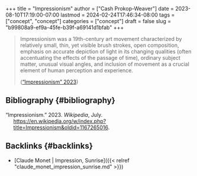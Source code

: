 +++
title = "Impressionism"
author = ["Cash Prokop-Weaver"]
date = 2023-08-10T17:19:00-07:00
lastmod = 2024-02-24T17:46:34-08:00
tags = ["concept", "concept"]
categories = ["concept"]
draft = false
slug = "b99808a9-ef9a-45fe-b39f-a69141d1bfab"
+++

> Impressionism was a 19th-century art movement characterized by relatively small, thin, yet visible brush strokes, open composition, emphasis on accurate depiction of light in its changing qualities (often accentuating the effects of the passage of time), ordinary subject matter, unusual visual angles, and inclusion of movement as a crucial element of human perception and experience.
>
> (<a href="#citeproc_bib_item_1">“Impressionism” 2023</a>)


## Bibliography {#bibliography}

<style>.csl-entry{text-indent: -1.5em; margin-left: 1.5em;}</style><div class="csl-bib-body">
  <div class="csl-entry"><a id="citeproc_bib_item_1"></a>“Impressionism.” 2023. <i>Wikipedia</i>, July. <a href="https://en.wikipedia.org/w/index.php?title=Impressionism&oldid=1167265016">https://en.wikipedia.org/w/index.php?title=Impressionism&#38;oldid=1167265016</a>.</div>
</div>


## Backlinks {#backlinks}

-   [Claude Monet | Impression, Sunrise]({{< relref "claude_monet_impression_sunrise.md" >}})
